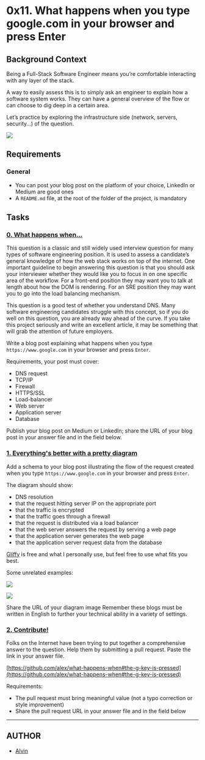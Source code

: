 ﻿
# 0x11. What happens when you type google.com in your browser and press Enter


## Background Context

Being a Full-Stack Software Engineer means you’re comfortable interacting with any layer of the stack.

A way to easily assess this is to simply ask an engineer to explain how a software system works. They can have a general overview of the flow or can choose to dig deep in a certain area.

Let’s practice by exploring the infrastructure side (network, servers, security…) of the question.

![](https://s3.amazonaws.com/intranet-projects-files/holbertonschool-sysadmin_devops/298/aJPw3mw.jpg)

## Requirements

### General

-   You can post your blog post on the platform of your choice, LinkedIn or Medium are good ones
-   A  `README.md`  file, at the root of the folder of the project, is mandatory



## Tasks

### [0. What happens when...](https://github.com/vpnchengo/alx-system_engineering-devops/blob/master/0x11-what_happens_when_your_type_google_com_in_your_browser_and_press_enter/0-blog_post)


This question is a classic and still widely used interview question for many types of software engineering position. It is used to assess a candidate’s general knowledge of how the web stack works on top of the internet. One important guideline to begin answering this question is that you should ask your interviewer whether they would like you to focus in on one specific area of the workflow. For a front-end position they may want you to talk at length about how the DOM is rendering. For an SRE position they may want you to go into the load balancing mechanism.

This question is a good test of whether you understand DNS. Many software engineering candidates struggle with this concept, so if you do well on this question, you are already way ahead of the curve. If you take this project seriously and write an excellent article, it may be something that will grab the attention of future employers.

Write a blog post explaining what happens when you type  `https://www.google.com`  in your browser and press  `Enter`.

Requirements, your post must cover:

-   DNS request
-   TCP/IP
-   Firewall
-   HTTPS/SSL
-   Load-balancer
-   Web server
-   Application server
-   Database

Publish your blog post on Medium or LinkedIn; share the URL of your blog post in your answer file and in the field below.

### [1. Everything's better with a pretty diagram](https://github.com/vpnchengo/alx-system_engineering-devops/blob/master/0x11-what_happens_when_your_type_google_com_in_your_browser_and_press_enter/1-what_happen_when_diagram)

Add a schema to your blog post illustrating the flow of the request created when you type  `https://www.google.com`  in your browser and press  `Enter`.

The diagram should show:

-   DNS resolution
-   that the request hitting server IP on the appropriate port
-   that the traffic is encrypted
-   that the traffic goes through a firewall
-   that the request is distributed via a load balancer
-   that the web server answers the request by serving a web page
-   that the application server generates the web page
-   that the application server request data from the database

[Gliffy](https://www.gliffy.com/)  is free and what I personally use, but feel free to use what fits you best.

Some unrelated examples:

![](http://i.imgur.com/i9ivkdo.png)

![](http://i.imgur.com/R8R3sqC.png)

Share the URL of your diagram image 
Remember  these blogs must be written in English to further your technical ability in a variety of settings.


### [2. Contribute!]()

Folks on the Internet have been trying to put together a comprehensive answer to the question. Help them by submitting a pull request. Paste the link in your answer file.

[https://github.com/alex/what-happens-when#the-g-key-is-pressed](https://github.com/alex/what-happens-when#the-g-key-is-pressed)

Requirements:

-   The pull request must bring meaningful value (not a typo correction or style improvement)
-   Share the pull request URL in your answer file and in the field below


----------


## [](https://github.com/vpnchengo/alx-system_engineering-devops#authors)AUTHOR

-   [Alvin](https://github.com/vpnchengo)


